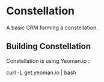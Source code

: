 Constellation
=========
A basic CRM forming a constellation.

Building Constellation
---------
Constellation is using Yeoman.io :

curl -L get.yeoman.io | bash
